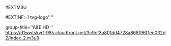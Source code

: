 #EXTM3U 

#EXTINF:-1 tvg-logo''''

group-title=''A&E HD ''
https://d1wwtskvr1r98k.cloudfront.net/3c9cf3a801dd4728a868f96f1ed032d2/index_2.m3u8
